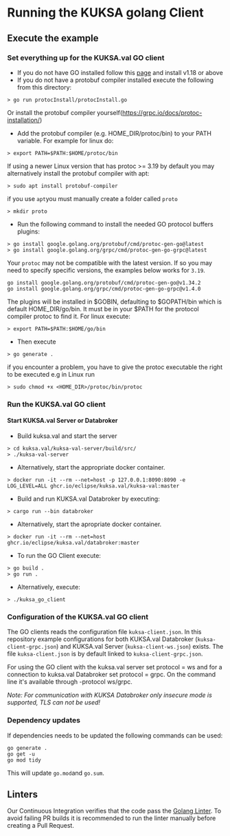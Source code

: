 # Running the KUKSA golang Client

## Execute the example

### Set everything up for the KUKSA.val GO client
- If you do not have GO installed follow this [page](https://go.dev/doc/install) and install v1.18 or above
- If you do not have a protobuf compiler installed execute the following from this directory:
```
> go run protocInstall/protocInstall.go
```
Or install the protobuf compiler yourself(https://grpc.io/docs/protoc-installation/)
- Add the protobuf compiler (e.g. HOME_DIR/protoc/bin) to your PATH variable. For example for linux do:
```
> export PATH=$PATH:$HOME/protoc/bin
```

If using a newer Linux version that has protoc >= 3.19 by default you may alternatively install the protobuf compiler with apt:

```
> sudo apt install protobuf-compiler
```

if you use `apt`you must manually create a folder called `proto`


```
> mkdir proto
```

- Run the following command to install the needed GO protocol buffers plugins:

```
> go install google.golang.org/protobuf/cmd/protoc-gen-go@latest
> go install google.golang.org/grpc/cmd/protoc-gen-go-grpc@latest
```

Your `protoc` may not be compatible with the latest version.
If so you may need to specify specific versions, the examples below works for `3.19`.
```
go install google.golang.org/protobuf/cmd/protoc-gen-go@v1.34.2
go install google.golang.org/grpc/cmd/protoc-gen-go-grpc@v1.4.0
```

The plugins will be installed in $GOBIN, defaulting to $GOPATH/bin which is default HOME_DIR/go/bin. It must be in your $PATH for the protocol compiler protoc to find it.
For linux execute:
```
> export PATH=$PATH:$HOME/go/bin
```
- Then execute
```
> go generate .
```
if you encounter a problem, you have to give the protoc executable the right to be executed e.g in Linux run
```
> sudo chmod +x <HOME_DIR>/protoc/bin/protoc
```
### Run the KUKSA.val GO client
#### Start KUKSA.val Server or Databroker
- Build kuksa.val and start the server
```
> cd kuksa.val/kuksa-val-server/build/src/
> ./kuksa-val-server
```
- Alternatively, start the appropriate docker container.
```
> docker run -it --rm --net=host -p 127.0.0.1:8090:8090 -e LOG_LEVEL=ALL ghcr.io/eclipse/kuksa.val/kuksa-val:master
```
- Build and run KUKSA.val Databroker by executing:
```
> cargo run --bin databroker
```
- Alternatively, start the apropriate docker container.
```
> docker run -it --rm --net=host ghcr.io/eclipse/kuksa.val/databroker:master
```
- To run the GO Client execute:
```
> go build .
> go run .
```
- Alternatively, execute:
```
> ./kuksa_go_client
```

### Configuration of the KUKSA.val GO client
The GO clients reads the configuration file `kuksa-client.json`. In this repository example configurations for both
KUKSA.val Databroker (`kuksa-client-grpc.json`) and KUKSA.val Server (`kuksa-client-ws.json`) exists.
The file `kuksa-client.json` is by default linked to `kuksa-client-grpc.json`.

For using the GO client with the kuksa.val server set protocol = ws and for a connection to kuksa.val Databroker set protocol = grpc. On the command line it's available through -protocol ws/grpc.

*Note: For communication with KUKSA Databroker only insecure mode is supported, TLS can not be used!*

### Dependency updates

If dependencies needs to be updated the following commands can be used:

```
go generate .
go get -u
go mod tidy
```

This will update `go.mod`and `go.sum`.

## Linters

Our Continuous Integration verifies that the code pass the [Golang Linter](https://golangci-lint.run/usage/install).
To avoid failing PR builds it is recommended to run the linter manually before creating a Pull Request.
